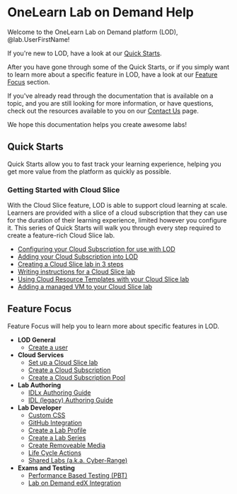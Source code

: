 # OneLearn Lab on Demand Help

Welcome to the OneLearn Lab on Demand platform (LOD), @lab.UserFirstName!

If you're new to LOD, have a look at our [Quick Starts](#quick-starts).

After you have gone through some of the Quick Starts, or if you simply want to learn more about a specific feature in LOD, have a look at our [Feature Focus](#feature-focus) section.

If you've already read through the documentation that is available on a topic, and you are still looking for more information, or have questions, check out the resources available to you on our [Contact Us](contact-us.md) page.

We hope this documentation helps you create awesome labs!

## Quick Starts

Quick Starts allow you to fast track your learning experience, helping you get more value from the platform as quickly as possible.

### Getting Started with Cloud Slice

With the Cloud Slice feature, LOD is able to support cloud learning at scale. Learners are provided with a slice of a cloud subscription that they can use for the duration of their learning experience, limited however you configure it. This series of Quick Starts will walk you through every step required to create a feature-rich Cloud Slice lab.

* [Configuring your Cloud Subscription for use with LOD](lod/quick-starts/cloud-slice/configure-subscription.md)
* [Adding your Cloud Subscription into LOD](lod/quick-starts/cloud-slice/add-subscription-into-lod.md)
* [Creating a Cloud Slice lab in 3 steps](lod/quick-starts/cloud-slice/creating-a-cloud-slice-lab-in-3-steps.md)
* [Writing instructions for a Cloud Slice lab](lod/quick-starts/cloud-slice/writing-instructions-for-a-cloud-slice-lab.md)
* [Using Cloud Resource Templates with your Cloud Slice lab](lod/quick-starts/cloud-slice/using-cloud-resource-templates-with-your-cloud-slice-lab.md)
* [Adding a managed VM to your Cloud Slice lab](lod/quick-starts/cloud-slice/adding-a-managed-vm-to-a-cloud-slice-lab.md)

## Feature Focus

Feature Focus will help you to learn more about specific features in LOD.

+ **LOD General**
    * [Create a user](lod/create-user.md)
+ **Cloud Services**
    * [Set up a Cloud Slice lab](guides/cloud-slice/cloud-slice.md)
    * [Create a Cloud Subscription](lod/create-cloud-subscription.md)
    * [Create a Cloud Subscription Pool](lod/create-cloud-subscription-pool.md)
+ **Lab Authoring**
    * [IDLx Authoring Guide](guides/idl2/idlv2-authoring-guide-and-best-practice.md)
    * [IDL (legacy) Authoring Guide](guides/idl/idlv3.md)
+ **Lab Developer**
    * [Custom CSS](lod/custom-css-guide.md)
    * [GitHub Integration](guides/github-integration/github-integration.md)
    * [Create a Lab Profile](lod/create-lab-profile.md)
    * [Create a Lab Series](lod/create-lab-series.md)
    * [Create Removeable Media](lod/create-removeable-media.md)
    * [Life Cycle Actions](guides/lca/life-cycle-actions-guide.md)
    * [Shared Labs (a.k.a. Cyber-Range)](guides/sl/sharedlabs.md)
+ **Exams and Testing**
    * [Performance Based Testing (PBT)](guides/pbt/lodpbtguide.md)
    * [Lab on Demand edX Integration](guides/lti/lod-lti.md)
